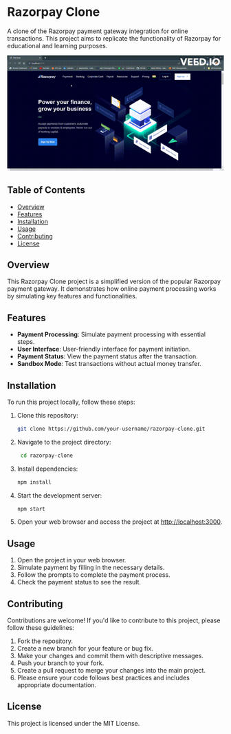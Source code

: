 # Razorpay Clone

A clone of the Razorpay payment gateway integration for online transactions. This project aims to replicate the functionality of Razorpay for educational and learning purposes.

![Demo GIF](https://github.com/vermaadigit/Razorpay-Clone/blob/main/video.gif)

## Table of Contents
- [Overview](#overview)
- [Features](#features)
- [Installation](#installation)
- [Usage](#usage)
- [Contributing](#contributing)
- [License](#license)

## Overview

This Razorpay Clone project is a simplified version of the popular Razorpay payment gateway. It demonstrates how online payment processing works by simulating key features and functionalities.

## Features

- **Payment Processing**: Simulate payment processing with essential steps.
- **User Interface**: User-friendly interface for payment initiation.
- **Payment Status**: View the payment status after the transaction.
- **Sandbox Mode**: Test transactions without actual money transfer.

## Installation

To run this project locally, follow these steps:

1. Clone this repository:

   ```bash
   git clone https://github.com/your-username/razorpay-clone.git
   
2. Navigate to the project directory:

     ```bash
      cd razorpay-clone

4. Install dependencies:

     ```bash
     npm install

5. Start the development server:

     ```bash
     npm start

6. Open your web browser and access the project at [http://localhost:3000](http://localhost:3000).

## Usage
1. Open the project in your web browser.
2. Simulate payment by filling in the necessary details.
3. Follow the prompts to complete the payment process.
4. Check the payment status to see the result.

## Contributing
Contributions are welcome! If you'd like to contribute to this project, please follow these guidelines:

1. Fork the repository.
2. Create a new branch for your feature or bug fix.
3. Make your changes and commit them with descriptive messages.
4. Push your branch to your fork.
5. Create a pull request to merge your changes into the main project.
6. Please ensure your code follows best practices and includes appropriate documentation.

## License
This project is licensed under the MIT License.
